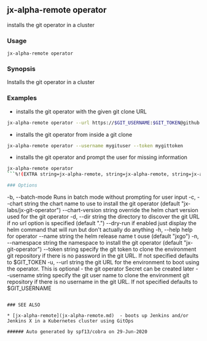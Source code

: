 ## jx-alpha-remote operator

installs the git operator in a cluster

### Usage

```
jx-alpha-remote operator
```

### Synopsis

Installs the git operator in a cluster

### Examples

  * installs the git operator with the given git clone URL
  
  ```bash
  jx-alpha-remote operator --url https://$GIT_USERNAME:$GIT_TOKEN@github.com/myorg/environment-mycluster-dev.git
  ```
  
  * installs the git operator from inside a git clone
  
  ```bash
  jx-alpha-remote operator --username mygituser --token mygittoken
  ```
  
  * installs the git operator and prompt the user for missing information
  
  ```bash
  jx-alpha-remote operator
  ```%!(EXTRA string=jx-alpha-remote, string=jx-alpha-remote, string=jx-alpha-remote)

### Options

```
  -b, --batch-mode             Runs in batch mode without prompting for user input
  -c, --chart string           the chart name to use to install the git operator (default "jx-labs/jx-git-operator")
      --chart-version string   override the helm chart version used for the git operator
  -d, --dir string             the directory to discover the git URL if no url option is specified (default ".")
      --dry-run                if enabled just display the helm command that will run but don't actually do anything
  -h, --help                   help for operator
      --name string            the helm release name t ouse (default "jxgo")
  -n, --namespace string       the namespace to install the git operator (default "jx-git-operator")
      --token string           specify the git token to clone the environment git repository if there is no password in the git URL. If not specified defaults to $GIT_TOKEN
  -u, --url string             the git URL for the environment to boot using the operator. This is optional - the git operator Secret can be created later
      --username string        specify the git user name to clone the environment git repository if there is no username in the git URL. If not specified defaults to $GIT_USERNAME
```

### SEE ALSO

* [jx-alpha-remote](jx-alpha-remote.md)	 - boots up Jenkins and/or Jenkins X in a Kubernetes cluster using GitOps

###### Auto generated by spf13/cobra on 29-Jun-2020
